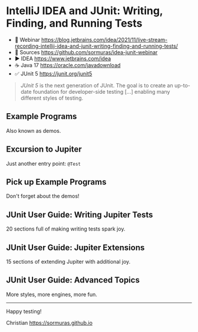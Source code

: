 # IntelliJ IDEA and JUnit: Writing, Finding, and Running Tests

- 📼 Webinar <https://blog.jetbrains.com/idea/2021/11/live-stream-recording-intellij-idea-and-junit-writing-finding-and-running-tests/>
- 📜 Sources <https://github.com/sormuras/idea-junit-webinar>
- ▶ IDEA <https://www.jetbrains.com/idea>
- ☕ Java 17 <https://oracle.com/javadownload>
- ✅ JUnit 5 <https://junit.org/junit5>

> _JUnit 5_ is the next generation of JUnit.
> The goal is to create an up-to-date foundation
> for developer-side testing [...]
> enabling many different styles of testing.

## Example Programs

Also known as demos.

## Excursion to Jupiter

Just another entry point: `@Test`

## Pick up Example Programs

Don't forget about the demos!

## JUnit User Guide: Writing Jupiter Tests

20 sections full of making writing tests spark joy.

## JUnit User Guide: Jupiter Extensions

15 sections of extending Jupiter with additional joy.

## JUnit User Guide: Advanced Topics

More styles, more engines, more fun.

___

Happy testing!

Christian <https://sormuras.github.io>
